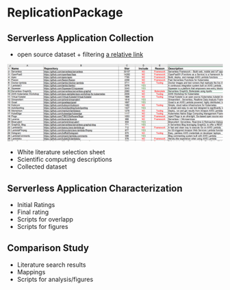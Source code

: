 # ReplicationPackage
## Serverless Application Collection
* open source dataset + filtering
[a relative link](Serverless%20Application%20Collection/Open%20source%20filtering.xlsx)
<p>
<img src="https://github.com/ServerlessApplications/ReplicationPackage/raw/main/images/OpenSourceFiltering.png?raw=true" width="800">
</p>

* White literature selection sheet
* Scientific computing descriptions
* Collected dataset
## Serverless Application Characterization
* Initial Ratings
* Final rating
* Scripts for overlapp
* Scripts for figures
## Comparison Study
* Literature search results
* Mappings
* Scripts for analysis/figures
